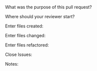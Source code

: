 What was the purpose of this pull request?

Where should your reviewer start?

Enter files created:

Enter files changed:

Enter files refactored:

Close Issues:

Notes:
